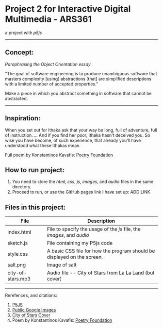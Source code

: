 # Project 2 for Interactive Digital Multimedia - ARS361

a project with *p5js* 

***


## Concept:
*Paraphrasing the Object Orientation essay*

“The goal of software engineering is to produce unambiguous software that masters complexity [using] abstractions [that] are simplified descriptions with a limited number of accepted properties.”

Make a piece in which you abstract something in software that cannot be abstracted.

***

## Inspiration:

When you set out for Ithaka
ask that your way be long,
full of adventure, full of instruction.
...
And if you find her poor, Ithaka hasn't deceived you.
So wise you have become, of such experience,
that already you'll have understood what these Ithakas mean.

Full poem by Konstantinos Kavafis: [Poetry Foundation](https://www.poetryfoundation.org/poems/51296/ithaka-56d22eef917ec)

## How to run project:
1. You need to store the _html_, _css_, _js_, _images_, and _audio_ files in the same directory.
2. Proceed to run, or use the GitHub pages link I have set up: ADD LINK


## Files in this project:

File  | Description
------------- | -------------
index.html  | File to specify the usage of the *js* file, the *images*, and *audio*
sketch.js  | File containing my P5js code
style.css  | A basic CSS file for how the program should be displayed on the screen.
salt.png  | Image of salt
city-of-stars.mp3  | Audio file -- City of Stars from La La Land (but cover)


***

Rerefences, and citations:
1. [P5JS](https://p5js.org/)
2. [Public Google Images](https://images.google.com/)
3. [City of Stars Cover](https://soundcloud.com/arizpradana/city-of-stars)
4. Poem by Konstantinos Kavafis: [Poetry Foundation](https://www.poetryfoundation.org/poems/51296/ithaka-56d22eef917ec)

